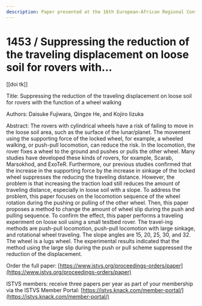 ```yaml
---
description: Paper presented at the 16th European-African Regional Conference of the ISTVS
---
```


# 1453 / Suppressing the reduction of the traveling displacement on loose soil for rovers with...

\[\[doi tk]]

Title: Suppressing the reduction of the traveling displacement on loose soil for rovers with the function of a wheel walking

Authors: Daisuke Fujiwara, Qingze He, and Kojiro Iizuka

Abstract: The rovers with cylindrical wheels have a risk of failing to move in the loose soil area, such as the surface of the lunar/planet. The movement using the supporting force of the locked wheel, for example, a wheeled walking, or push-pull locomotion, can reduce the risk. In the locomotion, the rover fixes a wheel to the ground and pushes or pulls the other wheel. Many studies have developed these kinds of rovers, for example, Scarab, Marsokhod, and ExoTeR. Furthermore, our previous studies confirmed that the increase in the supporting force by the increase in sinkage of the locked wheel suppresses the reducing the traveling distance. However, the problem is that increasing the traction load still reduces the amount of traveling distance, especially in loose soil with a slope. To address the problem, this paper focuses on the locomotion sequence of the wheel rotation during the pushing or pulling of the other wheel. Then, this paper proposes a method to change the amount of wheel slip during the push and pulling sequence. To confirm the effect, this paper performs a traveling experiment on loose soil using a small testbed rover. The travel-ing methods are push-pull locomotion, push-pull locomotion with large sinkage, and rotational wheel traveling. The slope angles are 15, 20, 25, 30, and 32. The wheel is a lugs wheel. The experimental results indicated that the method using the large slip during the push or pull scheme suppressed the reduction of the displacement.

Order the full paper: [https://www.istvs.org/proceedings-orders/paper](https://www.istvs.org/proceedings-orders/paper)

ISTVS members: receive three papers per year as part of your membership via the ISTVS Member Portal: [https://istvs.knack.com/member-portal/](https://istvs.knack.com/member-portal/)

